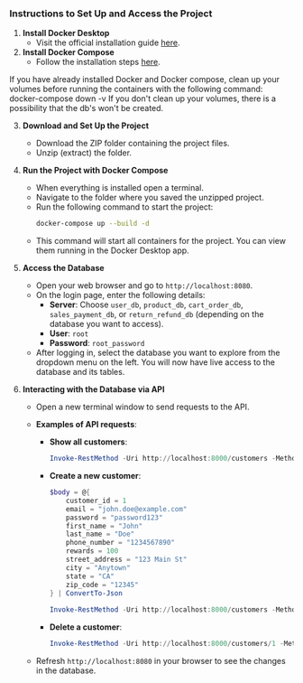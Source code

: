 ### Instructions to Set Up and Access the Project
 
1. **Install Docker Desktop**
   - Visit the official installation guide [here](https://docs.docker.com/engine/install/).
2. **Install Docker Compose**
   - Follow the installation steps [here](https://docs.docker.com/compose/install/).
 
If you have already installed Docker and Docker compose, clean up your volumes before running the containers with the following command: docker-compose down -v
If you don't clean up your volumes, there is a possibility that the db's won't be created. 

3. **Download and Set Up the Project**
   - Download the ZIP folder containing the project files.
   - Unzip (extract) the folder.
 
4. **Run the Project with Docker Compose**
   - When everything is installed open a terminal.
   - Navigate to the folder where you saved the unzipped project.
   - Run the following command to start the project:
     ```bash
     docker-compose up --build -d
     ```
   - This command will start all containers for the project. You can view them running in the Docker Desktop app.
 
5. **Access the Database**
   - Open your web browser and go to `http://localhost:8080`.
   - On the login page, enter the following details:
     - **Server**: Choose `user_db`, `product_db`, `cart_order_db`, `sales_payment_db`, or `return_refund_db` (depending on the database you want to access).
     - **User**: `root`
     - **Password**: `root_password`
   - After logging in, select the database you want to explore from the dropdown menu on the left. You will now have live access to the database and its tables.
 
6. **Interacting with the Database via API**
   - Open a new terminal window to send requests to the API.
   - **Examples of API requests**:
     - **Show all customers**:
       ```powershell
       Invoke-RestMethod -Uri http://localhost:8000/customers -Method Get
       ```
     - **Create a new customer**:
       ```powershell
       $body = @{
           customer_id = 1
           email = "john.doe@example.com"
           password = "password123"
           first_name = "John"
           last_name = "Doe"
           phone_number = "1234567890"
           rewards = 100
           street_address = "123 Main St"
           city = "Anytown"
           state = "CA"
           zip_code = "12345"
       } | ConvertTo-Json
 
       Invoke-RestMethod -Uri http://localhost:8000/customers -Method Post -ContentType "application/json" -Body $body
       ```
     - **Delete a customer**:
       ```powershell
       Invoke-RestMethod -Uri http://localhost:8000/customers/1 -Method Delete
       ```
 
   - Refresh `http://localhost:8080` in your browser to see the changes in the database.
